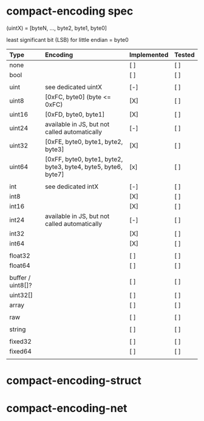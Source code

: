 # compact-encoding spec


(uintX) = [byteN, ..., byte2, byte1, byte0]

least significant bit (LSB) for little endian = byte0

| Type              | Encoding                                                       | Implemented | Tested |
|:------------------|:---------------------------------------------------------------|-------------|--------|
| none              |                                                                | [ ]         | [ ]    |
| bool              |                                                                | [ ]         | [ ]    |
|                   |                                                                |             |        |
| uint              | see dedicated uintX                                            | [-]         | [ ]    |
| uint8             | [0xFC, byte0] (byte <= 0xFC)                                   | [X]         | [ ]    |
| uint16            | [0xFD, byte0, byte1]                                           | [X]         | [ ]    |
| uint24            | available in JS, but not called automatically                  | [-]         | [ ]    |
| uint32            | [0xFE, byte0, byte1, byte2, byte3]                             | [X]         | [ ]    |
| uint64            | [0xFF, byte0, byte1, byte2, byte3, byte4, byte5, byte6, byte7] | [x]         | [ ]    |
|                   |                                                                |             |        |
| int               | see dedicated intX                                             | [-]         | [ ]    |
| int8              |                                                                | [X]         | [ ]    |
| int16             |                                                                | [X]         | [ ]    |
| int24             | available in JS, but not called automatically                  | [-]         | [ ]    |
| int32             |                                                                | [X]         | [ ]    |
| int64             |                                                                | [X]         | [ ]    |
|                   |                                                                |             |        |
| float32           |                                                                | [ ]         | [ ]    |
| float64           |                                                                | [ ]         | [ ]    |
|                   |                                                                |             |        |
| buffer / uint8[]? |                                                                | [ ]         | [ ]    |
| uint32[]          |                                                                | [ ]         | [ ]    |
| array             |                                                                | [ ]         | [ ]    |
|                   |                                                                |             |        |
| raw               |                                                                | [ ]         | [ ]    |
|                   |                                                                |             |        |
| string            |                                                                | [ ]         | [ ]    |
|                   |                                                                |             |        |
| fixed32           |                                                                | [ ]         | [ ]    |
| fixed64           |                                                                | [ ]         | [ ]    |
|                   |                                                                |             |        |


# compact-encoding-struct

# compact-encoding-net
